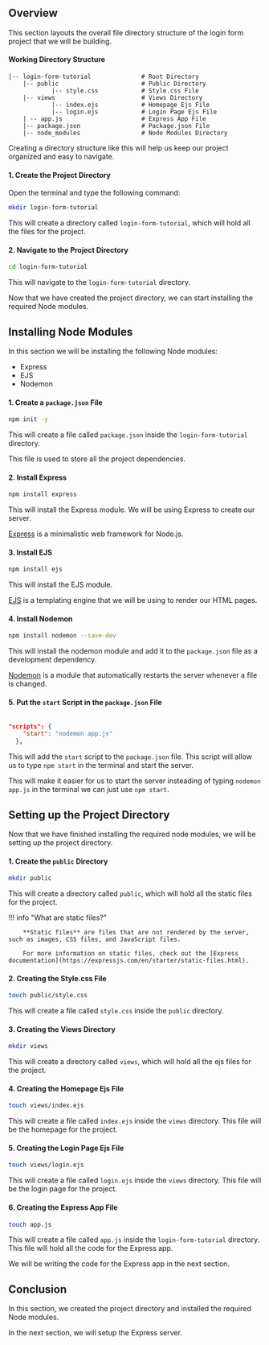 ## Overview

This section layouts the overall file directory structure of the login form project that we will be building.

#### Working Directory Structure

```text
|-- login-form-tutorial              # Root Directory
    |-- public                       # Public Directory
            |-- style.css            # Style.css File
    |-- views                        # Views Directory
            |-- index.ejs            # Homepage Ejs File
            |-- login.ejs            # Login Page Ejs File
    | -- app.js                      # Express App File
    |-- package.json                 # Package.json File
    |-- node_modules                 # Node Modules Directory
```

Creating a directory structure like this will help us keep our project organized and easy to navigate.

#### 1. Create the Project Directory

Open the terminal and type the following command:

```bash
mkdir login-form-tutorial
```

This will create a directory called `login-form-tutorial`, which will hold all the files for the project.

#### 2. Navigate to the Project Directory

```bash
cd login-form-tutorial
```

This will navigate to the `login-form-tutorial` directory.

Now that we have created the project directory, we can start installing the required Node modules.

## Installing Node Modules

In this section we will be installing the following Node modules:

- Express
- EJS
- Nodemon

#### 1. Create a `package.json` File

```bash
npm init -y
```

This will create a file called `package.json` inside the `login-form-tutorial` directory.

This file is used to store all the project dependencies.

#### 2. Install Express

```bash
npm install express
```

This will install the Express module. We will be using Express to create our server.

[Express](https://expressjs.com/) is a minimalistic web framework for Node.js.

#### 3. Install EJS

```bash
npm install ejs
```

This will install the EJS module.

[EJS](https://ejs.co/) is a templating engine that we will be using to render our HTML pages.

#### 4. Install Nodemon

```bash
npm install nodemon --save-dev
```

This will install the nodemon module and add it to the `package.json` file as a development dependency.

[Nodemon](https://www.npmjs.com/package/nodemon) is a module that automatically restarts the server whenever a file is changed.

#### 5. Put the `start` Script in the `package.json` File

```json

"scripts": {
    "start": "nodemon app.js"
  },
```

This will add the `start` script to the `package.json` file. This script will allow us to type `npm start` in the terminal and start the server.

This will make it easier for us to start the server insteading of typing `nodemon app.js` in the terminal we can just use `npm start`.

## Setting up the Project Directory

Now that we have finished installing the required node modules, we will be setting up the project directory.

#### 1. Create the `public` Directory

```bash
mkdir public
```

This will create a directory called `public`, which will hold all the static files for the project.

!!! info "What are static files?"

        **Static files** are files that are not rendered by the server, such as images, CSS files, and JavaScript files.

        For more information on static files, check out the [Express documentation](https://expressjs.com/en/starter/static-files.html).

#### 2. Creating the Style.css File

```bash
touch public/style.css
```

This will create a file called `style.css` inside the `public` directory.

#### 3. Creating the Views Directory

```bash
mkdir views
```

This will create a directory called `views`, which will hold all the ejs files for the project.

#### 4. Creating the Homepage Ejs File

```bash
touch views/index.ejs
```

This will create a file called `index.ejs` inside the `views` directory. This file will be the homepage for the project.

#### 5. Creating the Login Page Ejs File

```bash
touch views/login.ejs
```

This will create a file called `login.ejs` inside the `views` directory. This file will be the login page for the project.

#### 6. Creating the Express App File

```bash
touch app.js
```

This will create a file called `app.js` inside the `login-form-tutorial` directory. This file will hold all the code for the Express app.

We will be writing the code for the Express app in the next section.

## Conclusion

In this section, we created the project directory and installed the required Node modules.

In the next section, we will setup the Express server.
